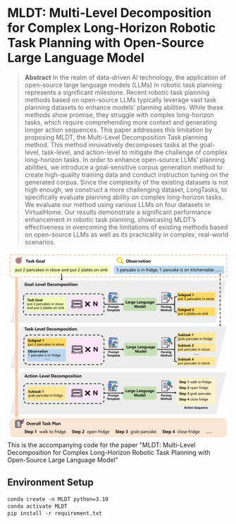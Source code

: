 # MLDT: Multi-Level Decomposition for Complex Long-Horizon Robotic Task Planning with Open-Source Large Language Model

> **Abstract**
In the realm of data-driven AI technology, the application of open-source large language models (LLMs) in robotic task planning represents a significant milestone. Recent robotic task planning methods based on open-source LLMs typically leverage vast task planning datasets to enhance models’ planning abilities. While these methods show promise, they struggle with complex long-horizon tasks, which require comprehending more context and generating longer action sequences. This paper addresses this limitation by proposing MLDT, the Multi-Level Decomposition Task planning method. This method innovatively decomposes tasks at the goal-level, task-level, and action-level to mitigate the challenge of complex long-horizon tasks. In order to enhance open-source LLMs’ planning abilities, we introduce a goal-sensitive corpus generation method to create high-quality training data and conduct instruction tuning on the generated corpus. Since the complexity of the existing datasets is not high enough, we construct a more challenging dataset, LongTasks, to specifically evaluate planning ability on complex long-horizon tasks. We evaluate our method using various LLMs on four datasets in VirtualHome. Our results demonstrate a significant performance enhancement in robotic task planning, showcasing MLDT’s effectiveness in overcoming the limitations of existing methods based on open-source LLMs as well as its practicality in complex, real-world scenarios.
> 
![](./figs/1.png)
This is the accompanying code for the paper "MLDT: Multi-Level Decomposition for Complex Long-Horizon Robotic Task Planning with Open-Source Large Language Model"

## Environment Setup
```
conda create -n MLDT python=3.10
conda activate MLDT
pip install -r requirement.txt
```
